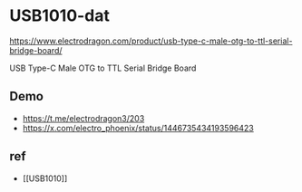 
# USB1010-dat


https://www.electrodragon.com/product/usb-type-c-male-otg-to-ttl-serial-bridge-board/

USB Type-C Male OTG to TTL Serial Bridge Board



## Demo 

- https://t.me/electrodragon3/203
- https://x.com/electro_phoenix/status/1446735434193596423

## ref 

- [[USB1010]]